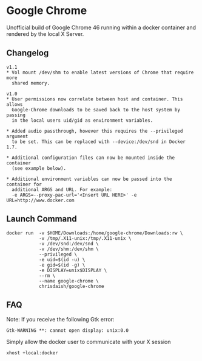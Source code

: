 # Google Chrome

Unofficial build of Google Chrome 46 running within a docker container and
rendered by the local X Server.

## Changelog

```
v1.1
* Vol mount /dev/shm to enable latest versions of Chrome that require more
  shared memory.

v1.0
* User permissions now correlate between host and container. This allows
  Google-Chrome downloads to be saved back to the host system by passing
  in the local users uid/gid as environment variables.

* Added audio passthrough, however this requires the --privileged argument
  to be set. This can be replaced with --device:/dev/snd in Docker 1.7.

* Additional configuration files can now be mounted inside the container
  (see example below).

* Additional environment variables can now be passed into the container for
  additional ARGS and URL. For example:
  -e ARGS=--proxy-pac-url='<Insert URL HERE>' -e URL=http://www.docker.com
```

## Launch Command

```
docker run  -v $HOME/Downloads:/home/google-chrome/Downloads:rw \
            -v /tmp/.X11-unix:/tmp/.X11-unix \
            -v /dev/snd:/dev/snd \
            -v /dev/shm:/dev/shm \
            --privileged \
            -e uid=$(id -u) \
            -e gid=$(id -g) \
            -e DISPLAY=unix$DISPLAY \
            --rm \
            --name google-chrome \
            chrisdaish/google-chrome
```

## FAQ

Note: If you receive the following Gtk error:

```
Gtk-WARNING **: cannot open display: unix:0.0
```

Simply allow the docker user to communicate with your X session

```
xhost +local:docker
```
